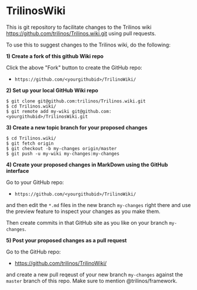 # TrilinosWiki

This is git repository to facilitate changes to the Trilinos wiki https://github.com/trilinos/Trilinos.wiki.git using pull requests.

To use this to suggest changes to the Trilinos wiki, do the following:

**1) Create a fork of this github Wiki repo**

Click the above "Fork" button to create the GitHub repo:

* `https://github.com/<yourgithubid>/TrilinoWiki/`

**2) Set up your local GitHub Wiki repo**

```
$ git clone git@github.com:trilinos/Trilinos.wiki.git
$ cd Trilinos.wiki/
$ git remote add my-wiki git@github.com:<yourgithubid>/TrilinosWiki.git
```

**3) Create a new topic branch for your proposed changes**

```
$ cd Trilinos.wiki/
$ git fetch origin
$ git checkout -b my-changes origin/master
$ git push -u my-wiki my-changes:my-changes
```

**4) Create your proposed changes in MarkDown using the GitHub interface**

Go to your GitHub repo:

* `https://github.com/<yourgithubid>/TrilinoWiki/`

and then edit the `*.md` files in the new branch `my-changes` right there and use the preview feature to inspect your changes as you make them.

Then create commits in that GitHub site as you like on your branch `my-changes`.

**5) Post your proposed changes as a pull request**

Go to the GitHub repo:

* https://github.com/trilinos/TrilinoWiki/

and create a new pull reqeust of your new branch `my-changes` against the `master` branch of this repo.  Make sure to mention @trilinos/framework.
